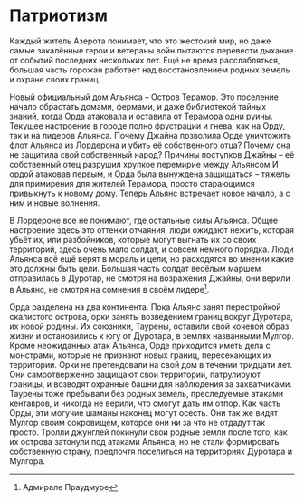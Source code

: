 # Патриотизм
Каждый житель Азерота понимает, что это жестокий мир, но даже самые закалённые герои и ветераны войн пытаются перевести дыхание от событий последних нескольких лет. Ещё не время расслабляться, большая часть горожан работает над восстановлением родных земель и охране своих границ. 

Новый официальный дом Альянса – Остров Терамор. Это поселение начало обрастать домами, фермами, и даже библиотекой тайных знаний, когда Орда атаковала и оставила от Терамора одни руины. Текущее настроение в городе полно фрустрации и гнева, как на Орду, так и на лидеров Альянса. Почему Джайна позволила Орде уничтожить флот Альянса из Лордерона и убить её собственного отца? Почему она не защитила свой собственный народ? Причины поступков Джайны – её собственный отец разрушил хрупкое перемирие между Альянсом И ордой атаковав первым, и Орда была вынуждена защищаться – тяжелы для примирения для жителей Терамора, просто старающимся привыкнуть к новому дому. Теперь Альянс встречает новое начало, а с ним и новые волнения. 

В Лордероне все не понимают, где остальные силы Альянса. Общее настроение здесь это оттенки отчаяния, люди ожидают нежить, которая убьёт их, или разбойников, которые могут выгнать их со своих территорий, здесь очень мало солдат, и совсем немного порядка. Люди Альянса всё ещё верят в мораль и цели, но расходятся во мнении какие это должны быть цели. Большая часть солдат весёлым маршем отправилась в Дуротар, не смотря на возражения Джайны, они верили в Альянс, не смотря на сомнения в своём лидере[^proud]. 

Орда разделена на два континента. Пока Альянс занят перестройкой скалистого острова, орки заняты возведением границ вокруг Дуротара, их новой родины. Их союзники, Таурены, оставили свой кочевой образ жизни и остановились к югу от Дуротара, в землях названными Мулгор. Кроме неожиданных атак Альянса, Орде приходится иметь дела с монстрами, которые не признают новых границ, пересекающих их территории. Орки не претендовали на свой дом в течении тридцати лет. Они самоотверженно защищают свои территории, патрулируют границы, и возводят охранные башни для наблюдения за захватчиками. Таурены тоже пребывали без родных земель, преследуемые атаками кентавров, и никогда не верили, что смогут дать им отпор. Как часть Орды, эти могучие шаманы наконец могут осесть. Они так же видят Мулгор своим сокровищем, которое они ни за что не отдадут так просто. Тролли джунглей покинули свои родные земли после того, как их острова затонули под атаками Альянса, но не стали формировать собственную страну, предпочтя поселиться на территориях Дуротара и Мулгора.

[^proud]: Адмирале Праудмуре